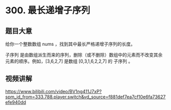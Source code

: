 # 300. 最长递增子序列

## 题目大意
给你一个整数数组 nums ，找到其中最长严格递增子序列的长度。

子序列 是由数组派生而来的序列，删除（或不删除）数组中的元素而不改变其余元素的顺序。例如，[3,6,2,7] 是数组 [0,3,1,6,2,2,7] 的
子序列 。

## 视频讲解
https://www.bilibili.com/video/BV1ng411J7xP?spm_id_from=333.788.player.switch&vd_source=f881def7ea7cf10e6fa73627efe940dd
